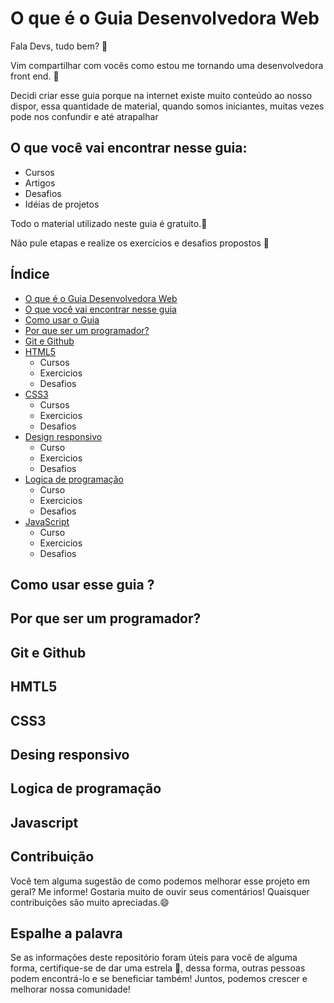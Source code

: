 
# O que é o Guia Desenvolvedora Web <a name="id1"></a>

Fala Devs, tudo bem? :vulcan_salute:

Vim compartilhar com vocês como estou me tornando uma desenvolvedora front end. :dart:

Decidi criar esse guia porque na internet existe muito conteúdo ao nosso dispor, essa quantidade de material, quando somos iniciantes, muitas vezes pode nos confundir e até atrapalhar 

## O que você vai encontrar nesse guia: <a name="id2"></a>

* Cursos 
* Artigos
* Desafios 
* Idéias de projetos

Todo o material utilizado neste guia é gratuito.:money_with_wings:

Não pule etapas e realize os exercícios e desafios propostos :rocket:


## Índice

* [O que é o Guia Desenvolvedora Web](#id1)
* [O que você vai encontrar nesse guia](#id2)
* [Como usar o Guia](#id3)
* [Por que ser um programador?](#id4)
* [Git e Github](#id5)
* [HTML5](#id6)
   * Cursos 
   * Exercicios 
   * Desafios 
* [CSS3](#id7)
   * Cursos 
   * Exercicios 
   * Desafios
* [Design responsivo](#id8)
   * Curso 
   * Exercicios 
   * Desafios
* [Logica de programação](#id9)
   * Curso 
   * Exercicios 
   * Desafios
* [JavaScript](#id10) 
   * Curso 
   * Exercicios 
   * Desafios


## Como usar esse guia ?<a name="id3"></a>

## Por que ser um programador?<a name="id4"></a>

## Git e Github<a name="id5"></a>

## HMTL5<a name="id6"></a>

## CSS3<a name="id7"></a>

## Desing responsivo<a name="id8"></a>

## Logica de programação<a name="id9"></a> 

## Javascript<a name="id10"></a> 


## Contribuição 

Você tem alguma sugestão de como podemos melhorar esse projeto em geral? Me informe! Gostaria muito de ouvir seus comentários!
Quaisquer contribuições são muito apreciadas.:smile:

## Espalhe a palavra

Se as informações deste repositório foram úteis para você de alguma forma, certifique-se de dar uma estrela 🌟, dessa forma, outras pessoas podem encontrá-lo e se beneficiar também! Juntos, podemos crescer e melhorar nossa comunidade!








 
